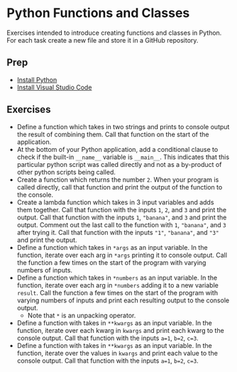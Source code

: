 # Python Functions and Classes

Exercises intended to introduce creating functions and classes in Python. For each task create a new file and store it in a GitHub repository.

## Prep

- [Install Python](https://www.python.org/downloads/)
- [Install Visual Studio Code](https://code.visualstudio.com/download)

## Exercises

- Define a function which takes in two strings and prints to console output the result of combining them. Call that function on the start of the application.
- At the bottom of your Python application, add a conditional clause to check if the built-in `__name__` variable is `__main__`. This indicates that this particular python script was called directly and not as a by-product of other python scripts being called.
- Create a function which returns the number `2`. When your program is called directly, call that function and print the output of the function to the console.
- Create a lambda function which takes in 3 input variables and adds them together. Call that function with the inputs `1`, `2`, and `3` and print the output. Call that function with the inputs `1`, `"banana"`, and `3` and print the output. Comment out the last call to the function with  `1`, `"banana"`, and `3` after trying it. Call that function with the inputs `"1"`, `"banana"`, and `"3"` and print the output.
- Define a function which takes in `*args` as an input variable. In the function, iterate over each arg in `*args` printing it to console output. Call the function a few times on the start of the program with varying numbers of inputs.
- Define a function which takes in `*numbers` as an input variable. In the function, iterate over each arg in `*numbers` adding it to a new variable `result`. Call the function a few times on the start of the program with varying numbers of inputs and print each resulting output to the console output.
  - Note that `*` is an unpacking operator.
- Define a function with takes in `**kwargs` as an input variable. In the function, iterate over each kwarg in `kwargs` and print each kwarg to the console output. Call that function with the inputs `a=1`, `b=2`, `c=3`.
- Define a function with takes in `**kwargs` as an input variable. In the function, iterate over the values in `kwargs` and print each value to the console output. Call that function with the inputs `a=1`, `b=2`, `c=3`.
